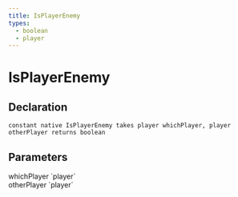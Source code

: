 ```yaml
---
title: IsPlayerEnemy
types:
  - boolean
  - player
---
```


# IsPlayerEnemy

## Declaration

```
constant native IsPlayerEnemy takes player whichPlayer, player otherPlayer returns boolean
```

## Parameters
<dl>
  <dt>whichPlayer `player`</dt>
  <dd></dd>

  <dt>otherPlayer `player`</dt>
  <dd></dd>
</dl>
